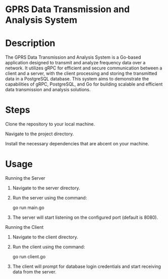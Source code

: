 # GPRS Data Transmission and Analysis System
# Description
The GPRS Data Transmission and Analysis System is a Go-based application designed to transmit and analyze frequency data over a network. It utilizes gRPC for efficient and secure communication between a client and a server, with the client processing and storing the transmitted data in a PostgreSQL database. This system aims to demonstrate the capabilities of gRPC, PostgreSQL, and Go for building scalable and efficient data transmission and analysis solutions.

# Steps
Clone the repository to your local machine.

Navigate to the project directory.

Install the necessary dependencies that are abcent on your machine.

# Usage
Running the Server

1. Navigate to the server directory.

2. Run the server using the command:
  
    go run main.go
3. The server will start listening on the configured port (default is 8080).

Running the Client

1. Navigate to the client directory.

2. Run the client using the command:
  
    go run client.go
3. The client will prompt for database login credentials and start receiving data from the server.
